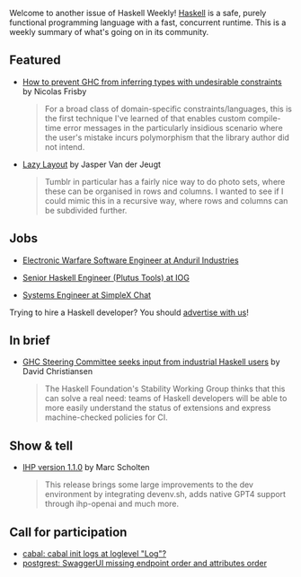 Welcome to another issue of Haskell Weekly!
[Haskell](https://www.haskell.org) is a safe, purely functional programming language with a fast, concurrent runtime.
This is a weekly summary of what's going on in its community.

## Featured

- [How to prevent GHC from inferring types with undesirable constraints](https://www.tweag.io/blog/2023-07-20-ill-formedness-indicators/) by Nicolas Frisby
  > For a broad class of domain-specific constraints/languages, this is the first technique I've learned of that enables custom compile-time error messages in the particularly insidious scenario where the user's mistake incurs polymorphism that the library author did not intend.

- [Lazy Layout](https://jaspervdj.be/posts/2023-07-22-lazy-layout.html) by Jasper Van der Jeugt
  > Tumblr in particular has a fairly nice way to do photo sets, where these can be organised in rows and columns. I wanted to see if I could mimic this in a recursive way, where rows and columns can be subdivided further.

## Jobs

- [Electronic Warfare Software Engineer at Anduril Industries](https://jobs.lever.co/anduril/80c23e90-ad9a-45b7-82da-ca8c4d5856b5)

- [Senior Haskell Engineer (Plutus Tools) at IOG](https://apply.workable.com/io-global/j/BB8DE2EEC2/)

- [Systems Engineer at SimpleX Chat](https://discourse.haskell.org/t/systems-engineer-at-simplex-chat/7050?u=taylorfausak)

Trying to hire a Haskell developer?
You should [advertise with us](https://haskellweekly.news/advertising.html)!

## In brief

- [GHC Steering Committee seeks input from industrial Haskell users](https://discourse.haskell.org/t/ghc-steering-committee-seeks-input-from-industrial-haskell-users/7096?u=taylorfausak) by David Christiansen
  > The Haskell Foundation's Stability Working Group thinks that this can solve a real need: teams of Haskell developers will be able to more easily understand the status of extensions and express machine-checked policies for CI.

## Show & tell

- [IHP version 1.1.0](https://github.com/digitallyinduced/ihp/releases/tag/v1.1.0) by Marc Scholten
  > This release brings some large improvements to the dev environment by integrating devenv.sh, adds native GPT4 support through ihp-openai and much more.

## Call for participation

- [cabal: cabal init logs at loglevel "Log"?](https://github.com/haskell/cabal/issues/915)
- [postgrest: SwaggerUI missing endpoint order and attributes order](https://github.com/PostgREST/postgrest/issues/2872)
